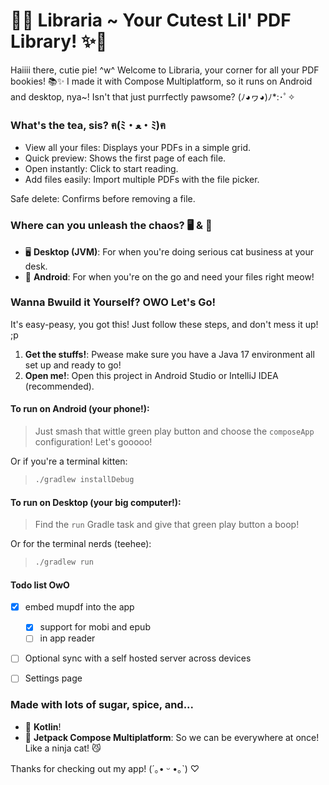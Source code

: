 # 💖✨ Libraria ~ Your Cutest Lil' PDF Library! ✨💖

Haiiii there, cutie pie! ^w^ Welcome to Libraria, your corner for all your PDF bookies! 📚✨ I made it with Compose Multiplatform, so it runs on Android and desktop, nya~! Isn't that just purrfectly pawsome? (ﾉ◕ヮ◕)ﾉ*:･ﾟ✧

### What's the tea, sis? ฅ(ﾐ・ﻌ・ﾐ)ฅ
- View all your files: Displays your PDFs in a simple grid.
- Quick preview: Shows the first page of each file.
- Open instantly: Click to start reading.
- Add files easily: Import multiple PDFs with the file picker.

Safe delete: Confirms before removing a file.
### Where can you unleash the chaos? 🖥️ & 📱
*   🖥️ **Desktop (JVM)**: For when you're doing serious cat business at your desk.
*   📱 **Android**: For when you're on the go and need your files right meow!

### Wanna Bwuild it Yourself? OWO Let's Go!
It's easy-peasy, you got this! Just follow these steps, and don't mess it up! ;p

1.  **Get the stuffs!**: Pwease make sure you have a Java 17 environment all set up and ready to go!
2.  **Open me!**: Open this project in Android Studio or IntelliJ IDEA (recommended).

#### To run on **Android** (your phone!):
> Just smash that wittle green play button and choose the `composeApp` configuration! Let's gooooo!

Or if you're a terminal kitten:
> ```sh
> ./gradlew installDebug
> ```

#### To run on **Desktop** (your big computer!):
> Find the `run` Gradle task and give that green play button a boop!

Or for the terminal nerds (teehee):
> ```sh
> ./gradlew run
> ```

#### Todo list OwO
- [X] embed mupdf into the app
  - [X] support for mobi and epub
  - [ ] in app reader
- [ ] Optional sync with a self hosted server across devices
- [ ] Settings page


### Made with lots of sugar, spice, and... 
*   💜 **Kotlin**!
*   🚀 **Jetpack Compose Multiplatform**: So we can be everywhere at once! Like a ninja cat! 😼

Thanks for checking out my app! (´｡• ᵕ •｡`) ♡

